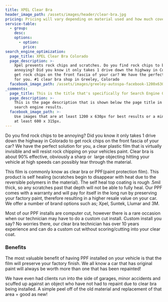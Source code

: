 ```yaml
---
title: XPEL Clear Bra
header_image_path: /assets/images/header/clear-bra.jpg
pricing: Pricing will vary depending on material used and how much coverage is desired.
service-table:
  - group:
    desc:
    options:
      - option:
        price:
search_engine_optimization:
  page_title: XPEL Clear Bra Colorado
  page_description: >-
    Xpel prevents rock chips and scratches. Do you find rock chips to be
    annoying? Did you know it only takes 1 drive down the highway in Colorado to
    get rock chips on the front fascia of your car? We have the perfect solution
    for you. #1 clear bra shop in Greeley, Colorado
  facebook_image_path: /assets/images/greeley-autospa-facebook-1200x630.png
_comments:
  page_title: This is the title that's specifically for Search Engine Optimization.
  page_description: >-
    This is the page description that is shown below the page title in the
    search engine results.
  facebook_image_path: >-
    Use images that are at least 1200 x 630px for best results or a minimum of
    at least 600 x 315px.
---
```


Do you find rock chips to be annoying? Did you know it only takes 1 drive down the highway in Colorado to get rock chips on the front fascia of your car? We have the perfect solution for you, a clear plastic film that is virtually invisible and will resist rock chipping on your vehicles paint. Clear bra is about 90% effective, obviously a sharp or &nbsp;large objecting hitting your vehicle at high speeds can possibly tear through the material.&nbsp;

This film is commonly know as clear bra or PPF(paint protection film). This product is self healing (scratches begin to disappear with heat due to the reversible polymers in the material). The self heal top coating is rough .5mil thick, so any scratches past that depth will not be able to fully heal. Our PPF comes with a warranty and will pay for itself in the long run by preserving your factory paint, therefore resulting in a higher resale value on your car. We offer a number of brand options such as; Xpel, Suntek, Llumar and 3M.

Most of our PPF installs are computer cut, however there is a rare occasion when our technician may have to do a custom cut install. Custom install you say? No worries there, our clear bra technician has over 10 years experience and can do a custom cut without scoring/cutting into your clear coat.

### Benefits

The most valuable benefit of having PPF installed on your vehicle is that the film will preserve your factory finish. We all know a car that has original paint will always be worth more than one that has been repainted\!

We have even had clients run into the side of garages, minor accidents and scuffed up against an object who have not had to repaint due to clear bra being installed. A simple peel off of the old material and replacement of that area = good as new\!
